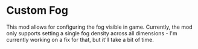 # Custom Fog

This mod allows for configuring the fog visible in game. 
Currently, the mod only supports setting a single fog density across all dimensions - I'm currently working on a fix for that, but it'll take a bit of time.